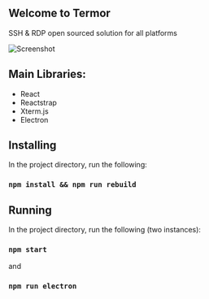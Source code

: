 ## Welcome to Termor
SSH & RDP open sourced solution for all platforms

![Screenshot](https://i.imgur.com/v9rVCuA.png "Screenshot")


## Main Libraries:
- React
- Reactstrap
- Xterm.js
- Electron

## Installing

In the project directory, run the following:

### `npm install && npm run rebuild`

## Running

In the project directory, run the following (two instances):

### `npm start`

and

### `npm run electron`
